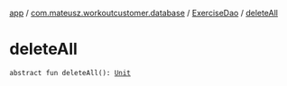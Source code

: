[app](../../index.md) / [com.mateusz.workoutcustomer.database](../index.md) / [ExerciseDao](index.md) / [deleteAll](./delete-all.md)

# deleteAll

`abstract fun deleteAll(): `[`Unit`](https://kotlinlang.org/api/latest/jvm/stdlib/kotlin/-unit/index.html)